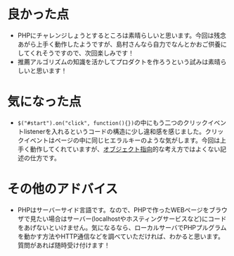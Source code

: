 # 良かった点
- PHPにチャレンジしょうとするところは素晴らしいと思います。今回は残念あがら上手く動作したようですが、島村さんなら自力でなんとかおご供養にしてくれそうですので、次回楽しみです！
- 推薦アルゴリズムの知識を活かしてプロダクトを作ろうという試みは素晴らしいと思います！


# 気になった点
- `$("#start").on("click", function(){})`の中にもう二つのクリックイベントlistenerを入れるというコードの構造に少し違和感を感じました。クリックイベントはページの中に同じヒエラルキーのような気がします。今回は上手く動作してくれていますが、[オブジェクト指向](https://eng-entrance.com/what-oop)的な考え方ではよくない記述の仕方です。

# その他のアドバイス
- PHPはサーバーサイド言語です。なので、PHPで作ったWEBページをブラウザで見たい場合はサーバー(localhostやホスティングサービスなど)にコードをあげないといけません。気になるなら、ローカルサーバでPHPプルグラムを動かす方法やHTTP通信などを調べていただければ、わかると思います。質問があれば随時受け付けます！